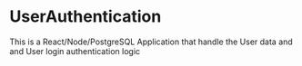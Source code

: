 # UserAuthentication
This is a React/Node/PostgreSQL Application that handle the User data and and User login authentication logic 
